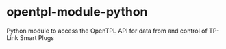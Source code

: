 # opentpl-module-python
Python module to access the OpenTPL API for data from and control of TP-Link Smart Plugs
